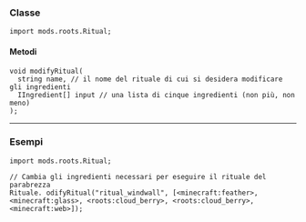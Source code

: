 ### Classe

```zenscript
import mods.roots.Ritual;
```

#### Metodi

```zenscript
void modifyRitual(
  string name, // il nome del rituale di cui si desidera modificare gli ingredienti
  IIngredient[] input // una lista di cinque ingredienti (non più, non meno)
);
```

* * *

### Esempi

```zenscript
import mods.roots.Ritual;

// Cambia gli ingredienti necessari per eseguire il rituale del parabrezza
Rituale. odifyRitual("ritual_windwall", [<minecraft:feather>, <minecraft:glass>, <roots:cloud_berry>, <roots:cloud_berry>, <minecraft:web>]);
```